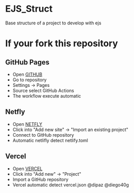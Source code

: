 # EJS_Struct
Base structure of a project to develop with ejs

# If your fork this repository
## GitHub Pages
- Open [GITHUB](https://github.com/) 
- Go to repository
- Settings -> Pages
- Source select GitHub Actions
- The workflow execute automatic
## Netfly
- Open [NETFLY](https://www.netlify.com/)
- Click into "Add new site" -> "Import an existing project"
- Connect to GitHub repository
- Automatic netlifly detect netlify.toml

## Vercel
- Open [VERCEL](https://vercel.com/)
- Click into "Add new" -> "Project"
- Import a GitHub repository
- Vercel automatic detect vercel.json
@dipaz @diego40g
